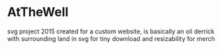 # AtTheWell
svg project 2015 created for a custom website, is basically an oil derrick with surrounding land in svg for tiny download and resizability for merch 
